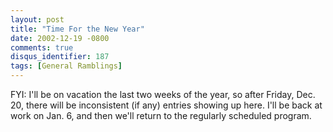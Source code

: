 ```yaml
---
layout: post
title: "Time For the New Year"
date: 2002-12-19 -0800
comments: true
disqus_identifier: 187
tags: [General Ramblings]
---
```

FYI: I'll be on vacation the last two weeks of the year, so after
Friday, Dec. 20, there will be inconsistent (if any) entries showing up
here. I'll be back at work on Jan. 6, and then we'll return to the
regularly scheduled program.
